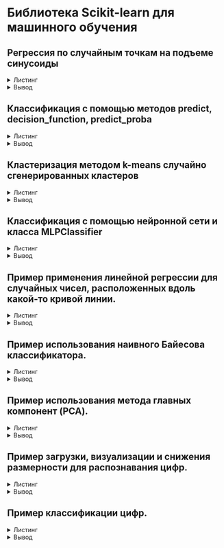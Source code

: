 # Библиотека Scikit-learn для машинного обучения

## Регрессия по случайным точкам на подъеме синусоиды
<details><summary>Листинг</summary>
  
  ```
import numpy as np
import math
from sklearn.linear_model import Ridge
import matplotlib.pyplot as plt
ridge_estimator = Ridge()
np.random.seed(42)
num_pts = 100
noise_range = 0.2
x_vals, y_vals = [], []
(x_l, x_r) = (-2, 2)
for i in range(num_pts):
x = np.random.uniform(x_l, x_r)
y = np.random.uniform(-noise_range, noise_range) + (2*math.sin(x))
x_vals.append(x)
y_vals.append(y)
x_col = np.reshape(x_vals, [len(x_vals), 1])
ridge_estimator.fit(x_col, y_vals)
y_left = ridge_estimator.predict([[x_l]])
y_right = ridge_estimator.predict([[x_r]])
plt.figure(figsize=(10, 4))
plt.subplot(1, 2, 1)
plt.scatter(x_vals, y_vals, s=20)
plt.title('original_data')
plt.subplot(1, 2, 2)
plt.scatter(x_vals, y_vals, s=20)
y_left = ridge_estimator.predict([[x_l]])
y_right = ridge_estimator.predict([[x_r]])
plt.plot([x_l, x_r], [y_left, y_right], color='#ff0000', linewidth=3)
plt.title('data with the best line')
plt.show()
```
</details>
<details><summary>Вывод</summary>
  
![image](https://github.com/user-attachments/assets/a2c1d172-ed25-4e3e-a696-cf22bb7e2c06)
</details>

## Классификация с помощью методов predict, decision_function, predict_proba
<details><summary>Листинг</summary>
  
```
import matplotlib.pyplot as plt
import numpy as np
from sklearn.metrics import accuracy_score
from sklearn.linear_model import LogisticRegression
from sklearn.svm import SVC
from sklearn.gaussian_process import GaussianProcessClassifier
from sklearn.gaussian_process.kernels import RBF
from sklearn import datasets
iris = datasets.load_iris()
X = iris.data[:, 0:2] # we only take the first two features for visualization
y = iris.target
n_features = X.shape[1]
C = 10
kernel = 1.0 * RBF([1.0, 1.0]) # for GPC
# Create different classifiers.
classifiers = {
"L1 logistic": LogisticRegression(
C=C, penalty="l1", solver="saga", multi_class="multinomial", max_iter=10000
),
"L2 logistic (Multinomial)": LogisticRegression(
C=C, penalty="l2", solver="saga", multi_class="multinomial", max_iter=10000
),
"L2 logistic (OvR)": LogisticRegression(
C=C, penalty="l2", solver="saga", multi_class="ovr", max_iter=10000
),
"Linear SVC": SVC(kernel="linear", C=C, probability=True, random_state=0),
"GPC": GaussianProcessClassifier(kernel),
}
n_classifiers = len(classifiers)
plt.figure(figsize=(3 * 2, n_classifiers * 2))
plt.subplots_adjust(bottom=0.2, top=0.95)
xx = np.linspace(3, 9, 100)
yy = np.linspace(1, 5, 100).T
xx, yy = np.meshgrid(xx, yy)
Xfull = np.c_[xx.ravel(), yy.ravel()]
for index, (name, classifier) in enumerate(classifiers.items()):
classifier.fit(X, y)
y_pred = classifier.predict(X)
accuracy = accuracy_score(y, y_pred)
print("Accuracy (train) for %s: %0.1f%% " % (name, accuracy * 100))
# View probabilities:
probas = classifier.predict_proba(Xfull)
n_classes = np.unique(y_pred).size
for k in range(n_classes):
plt.subplot(n_classifiers, n_classes, index * n_classes + k + 1)
plt.title("Class %d" % k)
if k == 0:
plt.ylabel(name)
imshow_handle = plt.imshow(
probas[:, k].reshape((100, 100)), extent=(3, 9, 1, 5), origin="lower"
)
plt.xticks(())
plt.yticks(())
idx = y_pred == k
if idx.any():
plt.scatter(X[idx, 0], X[idx, 1], marker="o", c="w", edgecolor="k")
ax = plt.axes([0.15, 0.04, 0.7, 0.05])
plt.title("Probability")
plt.colorbar(imshow_handle, cax=ax, orientation="horizontal")
plt.show()
```

</details>

<details><summary>Вывод</summary>
  
  ![image](https://github.com/user-attachments/assets/fb2c01ac-37a7-471f-acba-dfc28945326f)
</details>

## Кластеризация методом k-means случайно сгенерированных кластеров
<details><summary>Листинг</summary>
  
  ```
from sklearn.cluster import kmeans_plusplus
from sklearn.datasets import make_blobs
import matplotlib.pyplot as plt
# Generate sample data
n_samples = 4000
n_components = 4
X, y_true = make_blobs(
n_samples=n_samples, centers=n_components, cluster_std=0.60, random_state=0
)
X = X[:, ::-1]
# Calculate seeds from k-means++
centers_init, indices = kmeans_plusplus(X, n_clusters=4, random_state=0)
plt.figure(1)
colors = ["#4EACC5", "#FF9C34", "#4E9A06", "m"]
for k, col in enumerate(colors):
cluster_data = y_true == k
plt.scatter(X[cluster_data, 0], X[cluster_data, 1], c=col, marker=".", s=10)
plt.scatter(centers_init[:, 0], centers_init[:, 1], c="b", s=50)
plt.title("K-Means++ Initialization")
plt.xticks([])
plt.yticks([])
plt.show()
```
</details>
<details><summary>Вывод</summary>

  ![image](https://github.com/user-attachments/assets/095082dd-dc6a-4ba0-85db-9cc816a5b3e9)

</details>

## Классификация с помощью нейронной сети и класса MLPClassifier
<details><summary>Листинг</summary>
  
```
import numpy as np
import matplotlib.pyplot as plt
from matplotlib.colors import ListedColormap
from sklearn.model_selection import train_test_split
from sklearn.preprocessing import StandardScaler
from sklearn.pipeline import make_pipeline
from sklearn.datasets import make_moons, make_circles, make_classification
from sklearn.neural_network import MLPClassifier
from sklearn.neighbors import KNeighborsClassifier
from sklearn.svm import SVC
from sklearn.gaussian_process import GaussianProcessClassifier
from sklearn.gaussian_process.kernels import RBF
from sklearn.tree import DecisionTreeClassifier
from sklearn.ensemble import RandomForestClassifier, AdaBoostClassifier
from sklearn.naive_bayes import GaussianNB
from sklearn.discriminant_analysis import QuadraticDiscriminantAnalysis
from sklearn.inspection import DecisionBoundaryDisplay
names = [
"Nearest Neighbors",
"Linear SVM",
"RBF SVM",
"Gaussian Process",
"Decision Tree",
"Random Forest",
"Neural Net",
"AdaBoost",
"Naive Bayes",
"QDA",
]
classifiers = [
KNeighborsClassifier(3),
SVC(kernel="linear", C=0.025),
SVC(gamma=2, C=1),
GaussianProcessClassifier(1.0 * RBF(1.0)),
DecisionTreeClassifier(max_depth=5),
RandomForestClassifier(max_depth=5, n_estimators=10, max_features=1),
MLPClassifier(alpha=1, max_iter=1000),
AdaBoostClassifier(),
GaussianNB(),
QuadraticDiscriminantAnalysis(),
]
X, y = make_classification(
n_features=2, n_redundant=0, n_informative=2, random_state=1,
n_clusters_per_class=1
)
rng = np.random.RandomState(2)
X += 2 * rng.uniform(size=X.shape)
linearly_separable = (X, y)
datasets = [
make_moons(noise=0.3, random_state=0),
make_circles(noise=0.2, factor=0.5, random_state=1),
linearly_separable,
]
figure = plt.figure(figsize=(27, 9))
i = 1
# iterate over datasets
for ds_cnt, ds in enumerate(datasets):
# preprocess dataset, split into training and test part
X, y = ds
X_train, X_test, y_train, y_test = train_test_split(
X, y, test_size=0.4, random_state=42
)
x_min, x_max = X[:, 0].min() - 0.5, X[:, 0].max() + 0.5
y_min, y_max = X[:, 1].min() - 0.5, X[:, 1].max() + 0.5
# just plot the dataset first
cm = plt.cm.RdBu
cm_bright = ListedColormap(["#FF0000", "#0000FF"])
ax = plt.subplot(len(datasets), len(classifiers) + 1, i)
if ds_cnt == 0:
ax.set_title("Input data")
# Plot the training points
ax.scatter(X_train[:, 0], X_train[:, 1], c=y_train, cmap=cm_bright,
edgecolors="k")
# Plot the testing points
ax.scatter(
X_test[:, 0], X_test[:, 1], c=y_test, cmap=cm_bright, alpha=0.6,
edgecolors="k"
)
ax.set_xlim(x_min, x_max)
ax.set_ylim(y_min, y_max)
ax.set_xticks(())
ax.set_yticks(())
i += 1
# iterate over classifiers
for name, clf in zip(names, classifiers):
ax = plt.subplot(len(datasets), len(classifiers) + 1, i)
clf = make_pipeline(StandardScaler(), clf)
clf.fit(X_train, y_train)
score = clf.score(X_test, y_test)
DecisionBoundaryDisplay.from_estimator(
clf, X, cmap=cm, alpha=0.8, ax=ax, eps=0.5
)
# Plot the training points
ax.scatter(
X_train[:, 0], X_train[:, 1], c=y_train, cmap=cm_bright, edgecolors="k"
)
# Plot the testing points
ax.scatter(
X_test[:, 0],
X_test[:, 1],
c=y_test,
cmap=cm_bright,
edgecolors="k",
alpha=0.6,
)
ax.set_xlim(x_min, x_max)
ax.set_ylim(y_min, y_max)
ax.set_xticks(())
ax.set_yticks(())
if ds_cnt == 0:
ax.set_title(name)
ax.text(
x_max - 0.3,
y_min + 0.3,
("%.2f" % score).lstrip("0"),
size=15,
horizontalalignment="right",
)
i += 1
plt.tight_layout()
plt.show()
```

</details>
<details><summary>Вывод</summary>
  
  ![image](https://github.com/user-attachments/assets/ac20176d-03b3-4f47-bd6f-019256790bb9)

</details>

## Пример применения линейной регрессии для случайных чисел, расположенных вдоль какой-то кривой линии.
<details><summary>Листинг</summary>

  ```
import matplotlib.pyplot as plt
import numpy as np
rng = np.random.RandomState(42)
x = 10 * rng.rand(50)
y = 2 * x - 1 + rng.randn(50)
plt.scatter(x, y);
from sklearn.linear_model import LinearRegression
model = LinearRegression(fit_intercept=True)
X = x[:, np.newaxis]
model.fit(X, y)
xfit = np.linspace(-1, 11)
Xfit = xfit[:, np.newaxis]
yfit = model.predict(Xfit)
plt.scatter(x, y)
plt.plot(xfit, yfit);
```
</details>
<details><summary>Вывод</summary>

  ![image](https://github.com/user-attachments/assets/4433416d-8c4a-4701-b97d-460a8e91e8b2)

</details>

## Пример использования наивного Байесова классификатора.
<details><summary>Листинг</summary>

  ```
import matplotlib.pyplot as plt
import numpy as np
import seaborn as sns
iris = sns.load_dataset('iris')
X_iris = iris.drop('species', axis=1)
y_iris = iris['species']
from sklearn.model_selection import train_test_split
Xtrain, Xtest, ytrain, ytest = train_test_split(X_iris, y_iris, random_state=1)
from sklearn.naive_bayes import GaussianNB
model = GaussianNB()
model.fit(Xtrain, ytrain)
y_model = model.predict(Xtest)
from sklearn.metrics import accuracy_score
print(accuracy_score(ytest, y_model))
```
</details>
<details><summary>Вывод</summary>

  ```
0.9736842105263158
```
</details>

## Пример использования метода главных компонент (PCA).
<details><summary>Листинг</summary>

  ```
import matplotlib.pyplot as plt
import numpy as np
import seaborn as sns
iris = sns.load_dataset('iris')
X_iris = iris.drop('species', axis=1)
y_iris = iris['species']
from sklearn.model_selection import train_test_split
Xtrain, Xtest, ytrain, ytest = train_test_split(X_iris, y_iris, random_state=1)
from sklearn.naive_bayes import GaussianNB
model = GaussianNB()
model.fit(Xtrain, ytrain)
y_model = model.predict(Xtest)
from sklearn.decomposition import PCA
model = PCA(n_components=2)
model.fit(X_iris)
X_2D = model.transform(X_iris)
iris['PCA1'] = X_2D[:, 0]
iris['PCA2'] = X_2D[:, 1]
sns.lmplot("PCA1", "PCA2", hue='species', data=iris, fit_reg=False);
```
</details>
<details><summary>Вывод</summary>

  ![image](https://github.com/user-attachments/assets/24707c7b-f439-4d19-b385-84426aaed575)

</details>

## Пример загрузки, визуализации и снижения размерности для распознавания цифр.
<details><summary>Листинг</summary>

  ```
from sklearn.datasets import load_digits
digits = load_digits()
import matplotlib.pyplot as plt
fig, axes = plt.subplots(10, 10, figsize=(8, 8),
subplot_kw={'xticks':[], 'yticks':[]},
gridspec_kw=dict(hspace=0.1, wspace=0.1))
for i, ax in enumerate(axes.flat):
ax.imshow(digits.images[i], cmap='binary', interpolation='nearest')
ax.text(0.05, 0.05, str(digits.target[i]),
transform=ax.transAxes, color='green')
```
</details>
<details><summary>Вывод</summary>

  ![image](https://github.com/user-attachments/assets/9eb4bb36-ad02-4c5f-a9c5-f89c4eee4f3c)

</details>

## Пример классификации цифр.
<details><summary>Листинг</summary>

  ```
from sklearn.datasets import load_digits
digits = load_digits()
import matplotlib.pyplot as plt
fig, axes = plt.subplots(10, 10, figsize=(8, 8),
subplot_kw={'xticks':[], 'yticks':[]},
gridspec_kw=dict(hspace=0.1, wspace=0.1))
for i, ax in enumerate(axes.flat):
ax.imshow(digits.images[i], cmap='binary', interpolation='nearest')
ax.text(0.05, 0.05, str(digits.target[i]),
transform=ax.transAxes, color='green')
X = digits.data
y = digits.target
from sklearn.model_selection import train_test_split
Xtrain, Xtest, ytrain, ytest = train_test_split(X, y, random_state=0)
from sklearn.naive_bayes import GaussianNB
model = GaussianNB()
model.fit(Xtrain, ytrain)
y_model = model.predict(Xtest)
from sklearn.metrics import accuracy_score
print(accuracy_score(ytest, y_model))
from sklearn.metrics import confusion_matrix
mat = confusion_matrix(ytest, y_model)
import seaborn as sns
sns.heatmap(mat, square=True, annot=True, cbar=False)
plt.xlabel('predicted value')
plt.ylabel('true value');
fig, axes = plt.subplots(10, 10, figsize=(8, 8),
subplot_kw={'xticks':[], 'yticks':[]},
gridspec_kw=dict(hspace=0.1, wspace=0.1))
test_images = Xtest.reshape(-1, 8, 8)
for i, ax in enumerate(axes.flat):
ax.imshow(test_images[i], cmap='binary', interpolation='nearest')
ax.text(0.05, 0.05, str(y_model[i]),
transform=ax.transAxes,
color='green' if (ytest[i] == y_model[i]) else 'red')
```
</details>
<details><summary>Вывод</summary>

  ![image](https://github.com/user-attachments/assets/31861951-f080-4d20-b9df-563c041919da)

</details>
